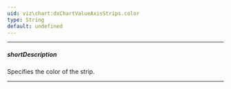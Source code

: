```yaml
---
uid: viz\chart:dxChartValueAxisStrips.color
type: String
default: undefined
---
```

---
##### shortDescription
Specifies the color of the strip.

---
<!--
#include common-colorlist
-->
